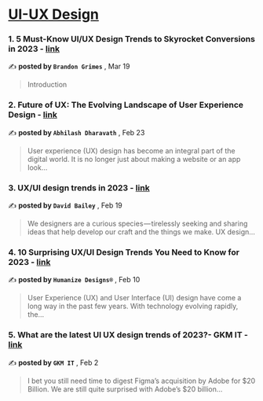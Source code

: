 
<h1><a href=https://medium.com/tag/ui-ux-design-trends/recommended target="_blank" rel="noopener noreferrer">UI-UX Design</a></h1>
<h3>1. 5 Must-Know UI/UX Design Trends to Skyrocket Conversions in 2023 - <a href=https://medium.com/@bcgrimes1995?source=tag_recommended_feed---------0-84----------ui_ux_design_trends----------db363690_e8e8_4a1f_95dd_d5c401d011eb------- target="_blank" rel="noopener noreferrer">link</a></h3>

✍️ **posted by `Brandon Grimes`** <date> , Mar 19</date>

<blockquote>Introduction</blockquote>

<h3>2. Future of UX: The Evolving Landscape of User Experience Design - <a href=https://medium.com/@abhigibbs20?source=tag_recommended_feed---------1-85----------ui_ux_design_trends----------db363690_e8e8_4a1f_95dd_d5c401d011eb------- target="_blank" rel="noopener noreferrer">link</a></h3>

✍️ **posted by `Abhilash Dharavath`** <date> , Feb 23</date>

<blockquote>User experience (UX) design has become an integral part of the digital world. It is no longer just about making a website or an app look…</blockquote>

<h3>3. UX/UI design trends in 2023 - <a href=https://medium.com/@davidkiosk?source=tag_recommended_feed---------2-84----------ui_ux_design_trends----------db363690_e8e8_4a1f_95dd_d5c401d011eb------- target="_blank" rel="noopener noreferrer">link</a></h3>

✍️ **posted by `David Bailey`** <date> , Feb 19</date>

<blockquote>We designers are a curious species — tirelessly seeking and sharing ideas that help develop our craft and the things we make. UX design…</blockquote>

<h3>4. 10 Surprising UX/UI Design Trends You Need to Know for 2023 - <a href=https://medium.com/@humanizedesigns?source=tag_recommended_feed---------3-85----------ui_ux_design_trends----------db363690_e8e8_4a1f_95dd_d5c401d011eb------- target="_blank" rel="noopener noreferrer">link</a></h3>

✍️ **posted by `Humanize Designs®`** <date> , Feb 10</date>

<blockquote>User Experience (UX) and User Interface (UI) design have come a long way in the past few years. With technology evolving rapidly, the…</blockquote>

<h3>5. What are the latest UI UX design trends of 2023?- GKM IT - <a href=https://medium.com/@gkmit11?source=tag_recommended_feed---------4-84----------ui_ux_design_trends----------db363690_e8e8_4a1f_95dd_d5c401d011eb------- target="_blank" rel="noopener noreferrer">link</a></h3>

✍️ **posted by `GKM IT`** <date> , Feb 2</date>

<blockquote>I bet you still need time to digest Figma’s acquisition by Adobe for $20 Billion. We are still quite surprised with Adobe’s $20 billion…</blockquote>


